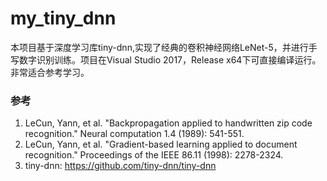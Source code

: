 # my_tiny_dnn
本项目基于深度学习库tiny-dnn,实现了经典的卷积神经网络LeNet-5，并进行手写数字识别训练。项目在Visual Studio 2017，Release x64下可直接编译运行。非常适合参考学习。
### 参考
1. LeCun, Yann, et al. "Backpropagation applied to handwritten zip code recognition." Neural computation 1.4 (1989): 541-551.
2. LeCun, Yann, et al. "Gradient-based learning applied to document recognition." Proceedings of the IEEE 86.11 (1998): 2278-2324.
3. tiny-dnn: https://github.com/tiny-dnn/tiny-dnn
